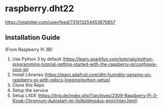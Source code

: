 # raspberry.dht22
https://iotplotter.com/user/feed/731013254453670657

## Installation Guide

(From Raspberry Pi 3B) 
1. Use Python 3 by default (https://learn.sparkfun.com/tutorials/python-programming-tutorial-getting-started-with-the-raspberry-pi/configure-your-pi)
2. Install Libraries (https://learn.adafruit.com/dht-humidity-sensing-on-raspberry-pi-with-gdocs-logging/python-setup)
3. Clone this Repo
4. Setup the service
5. Setup LXDE (https://itrig.de/index.php?/archives/2309-Raspberry-Pi-3-Kiosk-Chromium-Autostart-im-Vollbildmodus-einrichten.html) 

  
